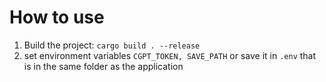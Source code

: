 # How to use

1. Build the project: `cargo build . --release`
2. set environment variables `CGPT_TOKEN, SAVE_PATH` or save it in `.env` that is in the same folder as the application